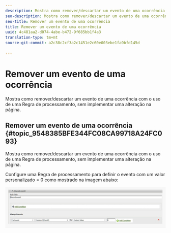 ```yaml
---
description: Mostra como remover/descartar um evento de uma ocorrência com o uso de uma Regra de processamento, sem implementar uma alteração na página.
seo-description: Mostra como remover/descartar um evento de uma ocorrência com o uso de uma Regra de processamento, sem implementar uma alteração na página.
seo-title: Remover um evento de uma ocorrência
title: Remover um evento de uma ocorrência
uuid: 4c481aa2-d074-4abe-b472-9f685bb1f4a3
translation-type: tm+mt
source-git-commit: a2c38c2cf3a2c1451e2c60e003ebe1fa9bfd145d

---
```



# Remover um evento de uma ocorrência

Mostra como remover/descartar um evento de uma ocorrência com o uso de uma Regra de processamento, sem implementar uma alteração na página.

## Remover um evento de uma ocorrência {#topic_9548385BFE344FC08CA99718A24FC093}

Mostra como remover/descartar um evento de uma ocorrência com o uso de uma Regra de processamento, sem implementar uma alteração na página.

Configure uma Regra de processamento para definir o evento com um valor personalizado = 0 como mostrado na imagem abaixo:

![](assets/remove_event.png)

